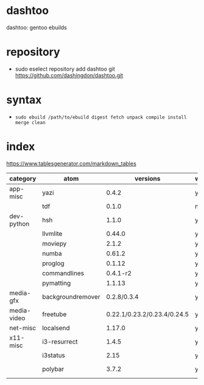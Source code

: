 # dashtoo


dashtoo: gentoo ebuilds

# repository

  - sudo eselect repository add dashtoo git https://github.com/dashingdon/dashtoo.git

# syntax

  - `sudo ebuild /path/to/ebuild digest fetch unpack compile install merge clean`


# index
https://www.tablesgenerator.com/markdown_tables

| category    | atom              | versions                    | working | latest                                      |
|-------------|-------------------|-----------------------------|---------|---------------------------------------------|
| app-misc    | yazi              | 0.4.2                       | yes     | outdated. use `cargo install --locked yazi-fm yazi-cli`          |
|             | tdf               | 0.1.0                       | no      |                                             |
| dev-python  | hsh               | 1.1.0                       | yes     |                                             |
|             | llvmlite          | 0.44.0                      | yes     | requires llvm:15                            |
|             | moviepy           | 2.1.2                       | yes     |                                             |
|             | numba             | 0.61.2                      | yes     | python 3.13                                 |
|             | proglog           | 0.1.12                      | yes     |                                             |
|             | commandlines      | 0.4.1-r2                    | yes     |                                             |
|             | pymatting         | 1.1.13                      | yes     | python 3.13                                 |
| media-gfx   | backgroundremover | 0.2.8/0.3.4                 | yes     | install python modules manually             |
| media-video | freetube          | 0.22.1/0.23.2/0.23.4/0.24.5 | yes     |                                             |
| net-misc    | localsend         | 1.17.0                      | yes     | AppImage based                              |
| x11-misc    | i3-resurrect      | 1.4.5                       | yes     | python 3.13                                 |
|             | i3status          | 2.15                        | yes     |                                             |
|             | polybar           | 3.7.2                       | yes     | with patch (https://bugs.gentoo.org/953553) |